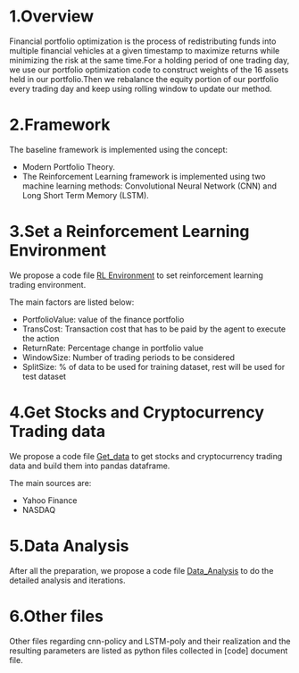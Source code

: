 # 1.Overview
Financial portfolio optimization is the process of redistributing funds into multiple financial vehicles at a given timestamp to maximize returns while minimizing the risk at the same time.For a holding period of one trading day, we use our portfolio optimization code to construct weights of the 16 assets held in our portfolio.Then we rebalance the equity portion of our portfolio every trading day and keep using rolling window to update our method.

# 2.Framework
The baseline framework is implemented using the concept:

- Modern Portfolio Theory.
- The Reinforcement Learning framework is implemented using two machine learning methods: Convolutional Neural Network (CNN) and Long Short Term Memory (LSTM).

# 3.Set a Reinforcement Learning Environment
We propose a code file [RL Environment](code/RLEnvironment.ipynb) to set reinforcement learning trading environment.

The main factors are listed below:

- PortfolioValue: value of the finance portfolio
- TransCost: Transaction cost that has to be paid by the agent to execute the action
- ReturnRate: Percentage change in portfolio value
- WindowSize: Number of trading periods to be considered
- SplitSize: % of data to be used for training dataset, rest will be used for test dataset

# 4.Get Stocks and Cryptocurrency Trading data
We propose a code file [Get_data](code/data_scraping.ipynb) to get stocks and cryptocurrency trading data and build them into pandas dataframe.

The main sources are:

- Yahoo Finance
- NASDAQ

# 5.Data Analysis
After all the preparation, we propose a code file [Data_Analysis](code/exploratory_data_analysis.ipynb) to do the detailed analysis and iterations.

# 6.Other files
Other files regarding cnn-policy and LSTM-poly and their realization and the resulting parameters are listed as python files collected in [code] document file.
